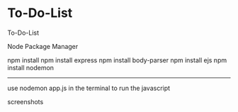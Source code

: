 # To-Do-List
To-Do-List


Node Package Manager 

npm install
npm install express
npm install body-parser
npm install ejs
npm install nodemon

---------------------------------------

use nodemon app.js in the terminal to run the javascript

screenshots
